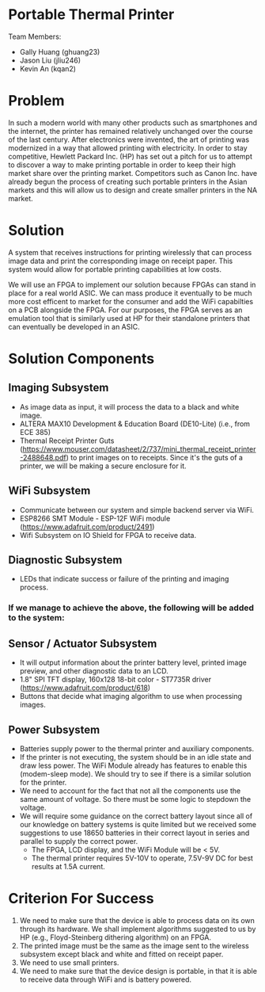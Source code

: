
# Portable Thermal Printer

Team Members:
- Gally Huang (ghuang23)
- Jason Liu (jliu246)
- Kevin An (kqan2)

# Problem

In such a modern world with many other products such as smartphones and the internet, the printer has remained relatively unchanged over the course of the last century. After electronics were invented, the art of printing was modernized in a way that allowed printing with electricity. In order to stay competitive, Hewlett Packard Inc. (HP) has set out a pitch for us to attempt to discover a way to make printing portable in order to keep their high market share over the printing market. Competitors such as Canon Inc. have already begun the process of creating such portable printers in the Asian markets and this will allow us to design and create smaller printers in the NA market. 

# Solution

A system that receives instructions for printing wirelessly that can process image data and print the corresponding image on receipt paper. This system would allow for portable printing capabilities at low costs.

We will use an FPGA to implement our solution because FPGAs can stand in place for a real world ASIC. We can mass produce it eventually to be much more cost efficent to market for the consumer and add the WiFi capabilties on a PCB alongside the FPGA. For our purposes, the FPGA serves as an emulation tool that is similarly used at HP for their standalone printers that can eventually be developed in an ASIC. 

# Solution Components

## Imaging Subsystem

- As image data as input, it will process the data to a black and white image.
- ALTERA MAX10 Development & Education Board (DE10-Lite) (i.e., from ECE 385)
- Thermal Receipt Printer Guts (https://www.mouser.com/datasheet/2/737/mini_thermal_receipt_printer-2488648.pdf) to print images on to receipts. Since it's the guts of a printer, we will be making a secure enclosure for it.

## WiFi Subsystem

- Communicate between our system and simple backend server via WiFi.
- ESP8266 SMT Module - ESP-12F WiFi module (https://www.adafruit.com/product/2491)
- Wifi Subsystem on IO Shield for FPGA to receive data. 

## Diagnostic Subsystem

- LEDs that indicate success or failure of the printing and imaging process.

### If we manage to achieve the above, the following will be added to the system:

## Sensor / Actuator Subsystem

- It will output information about the printer battery level, printed image preview, and other diagnostic data to an LCD.
- 1.8" SPI TFT display, 160x128 18-bit color - ST7735R driver (https://www.adafruit.com/product/618)
- Buttons that decide what imaging algorithm to use when processing images.

## Power Subsystem

- Batteries supply power to the thermal printer and auxiliary components.
- If the printer is not executing, the system should be in an idle state and draw less power. The WiFi Module already has features to enable this (modem-sleep mode). We should try to see if there is a similar solution for the printer.
- We need to account for the fact that not all the components use the same amount of voltage. So there must be some logic to stepdown the voltage. 
- We will require some guidance on the correct battery layout since all of our knowledge on battery systems is quite limited but we received some suggestions to use 18650 batteries in their correct layout in series and parallel to supply the correct power. 
    - The FPGA, LCD display, and the WiFi Module will be < 5V. 
    - The thermal printer requires 5V-10V to operate, 7.5V-9V DC for best results at 1.5A current. 

# Criterion For Success

1. We need to make sure that the device is able to process data on its own through its hardware. We shall implement algorithms suggested to us by HP (e.g., Floyd-Steinberg dithering algorithm) on an FPGA. 
2. The printed image must be the same as the image sent to the wireless subsystem except black and white and fitted on receipt paper.
3. We need to use small printers.
4. We need to make sure that the device design is portable, in that it is able to receive data through WiFi and is battery powered. 